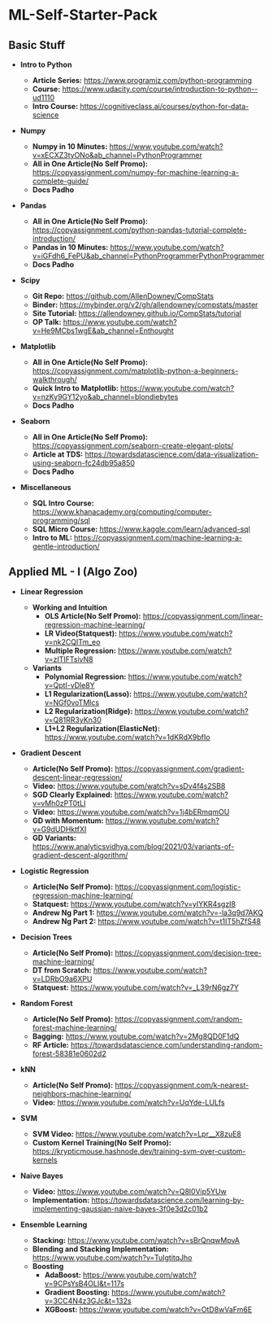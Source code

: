 # ML-Self-Starter-Pack
## Basic Stuff
* **Intro to Python**
  - **Article Series:** https://www.programiz.com/python-programming
  - **Course:** https://www.udacity.com/course/introduction-to-python--ud1110
  - **Intro Course:** https://cognitiveclass.ai/courses/python-for-data-science

* **Numpy**
  - **Numpy in 10 Minutes:** https://www.youtube.com/watch?v=xECXZ3tyONo&ab_channel=PythonProgrammer
  - **All in One Article(No Self Promo):** https://copyassignment.com/numpy-for-machine-learning-a-complete-guide/
  - **Docs Padho**
  
* **Pandas**
  - **All in One Article(No Self Promo):** https://copyassignment.com/python-pandas-tutorial-complete-introduction/
  - **Pandas in 10 Minutes:** https://www.youtube.com/watch?v=iGFdh6_FePU&ab_channel=PythonProgrammerPythonProgrammer
  - **Docs Padho**

* **Scipy**
  - **Git Repo:** https://github.com/AllenDowney/CompStats 
  - **Binder:** https://mybinder.org/v2/gh/allendowney/compstats/master
  - **Site Tutorial:** https://allendowney.github.io/CompStats/tutorial
  - **OP Talk:** https://www.youtube.com/watch?v=He9MCbs1wgE&ab_channel=Enthought

* **Matplotlib**
  - **All in One Article(No Self Promo):** https://copyassignment.com/matplotlib-python-a-beginners-walkthrough/
  - **Quick Intro to Matplotlib:** https://www.youtube.com/watch?v=nzKy9GY12yo&ab_channel=blondiebytes
  - **Docs Padho**
 
* **Seaborn**
  - **All in One Article(No Self Promo):** https://copyassignment.com/seaborn-create-elegant-plots/
  - **Article at TDS:** https://towardsdatascience.com/data-visualization-using-seaborn-fc24db95a850
  - **Docs Padho**
 
* **Miscellaneous**
  - **SQL Intro Course:** https://www.khanacademy.org/computing/computer-programming/sql
  - **SQL Micro Course:** https://www.kaggle.com/learn/advanced-sql
  - **Intro to ML:** https://copyassignment.com/machine-learning-a-gentle-introduction/

## Applied ML - I (Algo Zoo)
* **Linear Regression**
  - **Working and Intuition**
    - **OLS Article(No Self Promo):** https://copyassignment.com/linear-regression-machine-learning/
    - **LR Video(Statquest):** https://www.youtube.com/watch?v=nk2CQITm_eo
    - **Multiple Regression:** https://www.youtube.com/watch?v=zITIFTsivN8
  - **Variants**
    - **Polynomial Regression:** https://www.youtube.com/watch?v=QptI-vDle8Y
    - **L1 Regularization(Lasso):** https://www.youtube.com/watch?v=NGf0voTMlcs
    - **L2 Regularization(Ridge):** https://www.youtube.com/watch?v=Q81RR3yKn30
    - **L1+L2 Regularization(ElasticNet):** https://www.youtube.com/watch?v=1dKRdX9bfIo

* **Gradient Descent**
  - **Article(No Self Promo):** https://copyassignment.com/gradient-descent-linear-regression/
  - **Video:** https://www.youtube.com/watch?v=sDv4f4s2SB8
  - **SGD Clearly Explained:** https://www.youtube.com/watch?v=vMh0zPT0tLI
  - **Video:** https://www.youtube.com/watch?v=1j4bERmqmOU
  - **GD with Momentum:** https://www.youtube.com/watch?v=G9dUDHktfXI
  - **GD Variants:** https://www.analyticsvidhya.com/blog/2021/03/variants-of-gradient-descent-algorithm/
  
* **Logistic Regression**
  - **Article(No Self Promo):** https://copyassignment.com/logistic-regression-machine-learning/
  - **Statquest:** https://www.youtube.com/watch?v=yIYKR4sgzI8
  - **Andrew Ng Part 1:** https://www.youtube.com/watch?v=-la3q9d7AKQ
  - **Andrew Ng Part 2:** https://www.youtube.com/watch?v=t1IT5hZfS48

* **Decision Trees**
  - **Article(No Self Promo):** https://copyassignment.com/decision-tree-machine-learning/
  - **DT from Scratch:** https://www.youtube.com/watch?v=LDRbO9a6XPU
  - **Statquest:** https://www.youtube.com/watch?v=_L39rN6gz7Y

* **Random Forest**
  - **Article(No Self Promo):** https://copyassignment.com/random-forest-machine-learning/
  - **Bagging:** https://www.youtube.com/watch?v=2Mg8QD0F1dQ
  - **RF Article:** https://towardsdatascience.com/understanding-random-forest-58381e0602d2
 
* **kNN**
  - **Article(No Self Promo):** https://copyassignment.com/k-nearest-neighbors-machine-learning/
  - **Video:** https://www.youtube.com/watch?v=UqYde-LULfs
 
* **SVM**
  - **SVM Video:** https://www.youtube.com/watch?v=Lpr__X8zuE8
  - **Custom Kernel Training(No Self Promo):** https://krypticmouse.hashnode.dev/training-svm-over-custom-kernels

* **Naive Bayes**
  - **Video:** https://www.youtube.com/watch?v=Q8l0Vip5YUw
  - **Implementation:** https://towardsdatascience.com/learning-by-implementing-gaussian-naive-bayes-3f0e3d2c01b2

* **Ensemble Learning**
  - **Stacking:** https://www.youtube.com/watch?v=sBrQnqwMpvA
  - **Blending and Stacking Implementation:** https://www.youtube.com/watch?v=TuIgtitqJho
  - **Boosting**
    - **AdaBoost:** https://www.youtube.com/watch?v=9CPsYsB4OLI&t=117s
    - **Gradient Boosting:** https://www.youtube.com/watch?v=3CC4N4z3GJc&t=132s
    - **XGBoost:** https://www.youtube.com/watch?v=OtD8wVaFm6E
